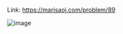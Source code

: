 Link: https://marisaoj.com/problem/89

![image](https://github.com/user-attachments/assets/76aad522-c1aa-424c-85ca-a9872ea6798e)
